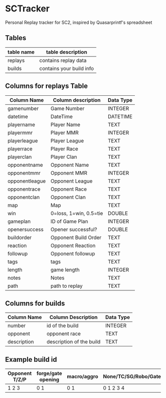 # SCTracker
Personal Replay tracker for SC2, inspired by Quasarprintf's spreadsheet

## Tables
|table name|table description|
|----------|-----------------|
|replays   |contains replay data|
|builds    | contains your build info|

## Columns for replays Table
| Column Name | Column description | Data Type|
|-------------|--------------------|----------|
| gamenumber | Game Number | INTEGER
| datetime | DateTime | DATETIME
| playername | Player Name | TEXT
| playermmr | Player MMR | INTEGER
| playerleague | Player League | TEXT
| playerrace | Player Race | TEXT
| playerclan | Player Clan | TEXT
| opponentname | Opponent Name | TEXT
| opponentmmr | Opponent MMR | INTEGER
| opponentleague | Opponent League | TEXT
| opponentrace | Opponent Race | TEXT
| opponentclan | Opponent Clan | TEXT
| map | Map | TEXT
| win | 0=loss, 1=win, 0.5=tie | DOUBLE
| gameplan | ID of Game Plan | INTEGER
| openersuccess | Opener successful? | DOUBLE
| buildorder | Opponent Build Order | TEXT
| reaction | Opponent Reaction | TEXT
| followup | Opponent followup | TEXT
| tags | tags | TEXT
| length | game length | INTEGER
| notes | Notes | TEXT
| path | path to replay | TEXT

## Columns for builds
| Column Name | Column Description | Data Type |
|-------------|--------------------|-----------|
|number| id of the build | INTEGER|
|opponent| opponent race | TEXT|
|description| description of the build | TEXT|

## Example build id

| Opponent T/Z/P | forge/gate opening | macro/aggro | None/TC/SG/Robo/Gates | Number | Number|
|---------------|--------------------|-------------|-----------------|--------|-------|
|1 2 3 | 0 1 | 0 1 | 0 1 2 3 4 | 0-9 | 0-9 |